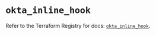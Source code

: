 # `okta_inline_hook`

Refer to the Terraform Registry for docs: [`okta_inline_hook`](https://registry.terraform.io/providers/okta/okta/4.14.0/docs/resources/inline_hook).
